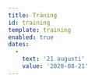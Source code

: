 ```yaml
---
title: Träning
id: training
template: training
enabled: true
dates:
  -
    text: '21 augusti'
    value: '2020-08-21'
---
```

